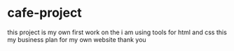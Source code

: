 # cafe-project
this project is my own first work on the i am using tools for html and css this my business plan for my own website thank you
